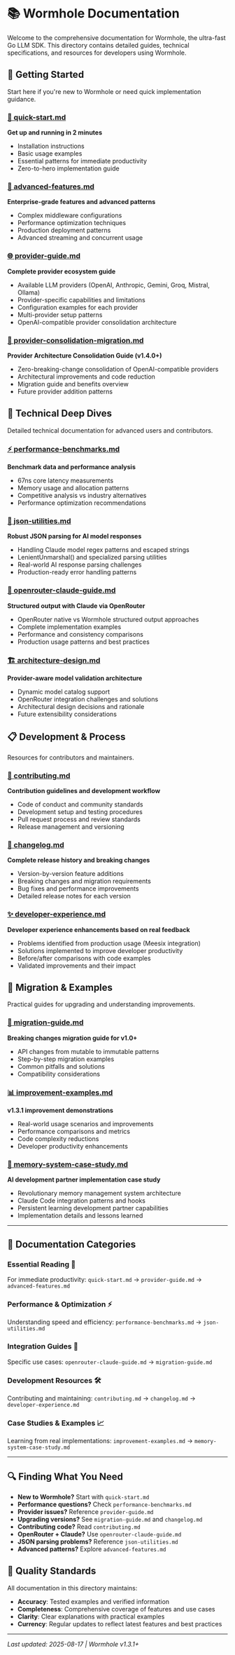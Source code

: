 # 📚 Wormhole Documentation

Welcome to the comprehensive documentation for Wormhole, the ultra-fast Go LLM SDK. This directory contains detailed guides, technical specifications, and resources for developers using Wormhole.

## 🚀 Getting Started

Start here if you're new to Wormhole or need quick implementation guidance.

### [📖 quick-start.md](./quick-start.md)
**Get up and running in 2 minutes**
- Installation instructions
- Basic usage examples
- Essential patterns for immediate productivity
- Zero-to-hero implementation guide

### [🔧 advanced-features.md](./advanced-features.md)
**Enterprise-grade features and advanced patterns**
- Complex middleware configurations
- Performance optimization techniques
- Production deployment patterns
- Advanced streaming and concurrent usage

### [🌐 provider-guide.md](./provider-guide.md)
**Complete provider ecosystem guide**
- Available LLM providers (OpenAI, Anthropic, Gemini, Groq, Mistral, Ollama)
- Provider-specific capabilities and limitations
- Configuration examples for each provider
- Multi-provider setup patterns
- OpenAI-compatible provider consolidation architecture

### [🔄 provider-consolidation-migration.md](./provider-consolidation-migration.md)
**Provider Architecture Consolidation Guide (v1.4.0+)**
- Zero-breaking-change consolidation of OpenAI-compatible providers
- Architectural improvements and code reduction
- Migration guide and benefits overview
- Future provider addition patterns

## 🔧 Technical Deep Dives

Detailed technical documentation for advanced users and contributors.

### [⚡ performance-benchmarks.md](./performance-benchmarks.md)
**Benchmark data and performance analysis**
- 67ns core latency measurements
- Memory usage and allocation patterns
- Competitive analysis vs industry alternatives
- Performance optimization recommendations

### [🔄 json-utilities.md](./json-utilities.md)
**Robust JSON parsing for AI model responses**
- Handling Claude model regex patterns and escaped strings
- LenientUnmarshal() and specialized parsing utilities
- Real-world AI response parsing challenges
- Production-ready error handling patterns

### [🎯 openrouter-claude-guide.md](./openrouter-claude-guide.md)
**Structured output with Claude via OpenRouter**
- OpenRouter native vs Wormhole structured output approaches
- Complete implementation examples
- Performance and consistency comparisons
- Production usage patterns and best practices

### [🏗️ architecture-design.md](./architecture-design.md)
**Provider-aware model validation architecture**
- Dynamic model catalog support
- OpenRouter integration challenges and solutions
- Architectural design decisions and rationale
- Future extensibility considerations

## 📋 Development & Process

Resources for contributors and maintainers.

### [🤝 contributing.md](./contributing.md)
**Contribution guidelines and development workflow**
- Code of conduct and community standards
- Development setup and testing procedures
- Pull request process and review standards
- Release management and versioning

### [📝 changelog.md](./changelog.md)
**Complete release history and breaking changes**
- Version-by-version feature additions
- Breaking changes and migration requirements
- Bug fixes and performance improvements
- Detailed release notes for each version

### [✨ developer-experience.md](./developer-experience.md)
**Developer experience enhancements based on real feedback**
- Problems identified from production usage (Meesix integration)
- Solutions implemented to improve developer productivity
- Before/after comparisons with code examples
- Validated improvements and their impact

## 🔄 Migration & Examples

Practical guides for upgrading and understanding improvements.

### [🚀 migration-guide.md](./migration-guide.md)
**Breaking changes migration guide for v1.0+**
- API changes from mutable to immutable patterns
- Step-by-step migration examples
- Common pitfalls and solutions
- Compatibility considerations

### [📊 improvement-examples.md](./improvement-examples.md)
**v1.3.1 improvement demonstrations**
- Real-world usage scenarios and improvements
- Performance comparisons and metrics
- Code complexity reductions
- Developer productivity enhancements

### [🧠 memory-system-case-study.md](./memory-system-case-study.md)
**AI development partner implementation case study**
- Revolutionary memory management system architecture
- Claude Code integration patterns and hooks
- Persistent learning development partner capabilities
- Implementation details and lessons learned

---

## 📖 Documentation Categories

### **Essential Reading** 🎯
For immediate productivity: `quick-start.md` → `provider-guide.md` → `advanced-features.md`

### **Performance & Optimization** ⚡
Understanding speed and efficiency: `performance-benchmarks.md` → `json-utilities.md`

### **Integration Guides** 🔌
Specific use cases: `openrouter-claude-guide.md` → `migration-guide.md`

### **Development Resources** 🛠️
Contributing and maintaining: `contributing.md` → `changelog.md` → `developer-experience.md`

### **Case Studies & Examples** 📈
Learning from real implementations: `improvement-examples.md` → `memory-system-case-study.md`

---

## 🔍 Finding What You Need

- **New to Wormhole?** Start with `quick-start.md`
- **Performance questions?** Check `performance-benchmarks.md`
- **Provider issues?** Reference `provider-guide.md`
- **Upgrading versions?** See `migration-guide.md` and `changelog.md`
- **Contributing code?** Read `contributing.md`
- **OpenRouter + Claude?** Use `openrouter-claude-guide.md`
- **JSON parsing problems?** Reference `json-utilities.md`
- **Advanced patterns?** Explore `advanced-features.md`

## 🎯 Quality Standards

All documentation in this directory maintains:
- **Accuracy**: Tested examples and verified information
- **Completeness**: Comprehensive coverage of features and use cases
- **Clarity**: Clear explanations with practical examples
- **Currency**: Regular updates to reflect latest features and best practices

---

*Last updated: 2025-08-17 | Wormhole v1.3.1+*